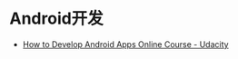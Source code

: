 # Android开发

* [How to Develop Android Apps Online Course - Udacity](https://www.udacity.com/course/ud853)
